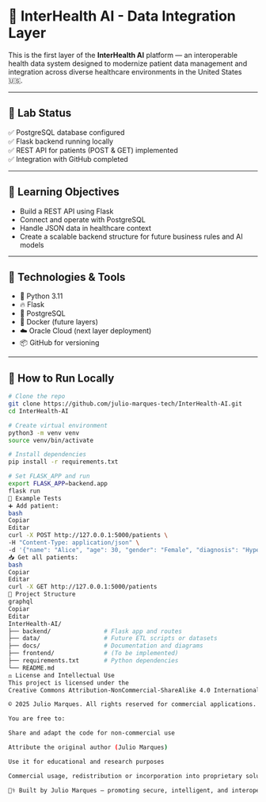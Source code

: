 # 🧠 InterHealth AI - Data Integration Layer

This is the first layer of the **InterHealth AI** platform — an interoperable health data system designed to modernize patient data management and integration across diverse healthcare environments in the United States 🇺🇸.

---

## 🚦 Lab Status

✅ PostgreSQL database configured  
✅ Flask backend running locally  
✅ REST API for patients (POST & GET) implemented  
✅ Integration with GitHub completed  

---

## 🎯 Learning Objectives

- Build a REST API using Flask
- Connect and operate with PostgreSQL
- Handle JSON data in healthcare context
- Create a scalable backend structure for future business rules and AI models

---

## 🧰 Technologies & Tools

- 🐍 Python 3.11
- 🔥 Flask
- 🐘 PostgreSQL
- 🐳 Docker (future layers)
- ☁️ Oracle Cloud (next layer deployment)
- 📦 GitHub for versioning

---

## 🚀 How to Run Locally

```bash
# Clone the repo
git clone https://github.com/julio-marques-tech/InterHealth-AI.git
cd InterHealth-AI

# Create virtual environment
python3 -m venv venv
source venv/bin/activate

# Install dependencies
pip install -r requirements.txt

# Set FLASK_APP and run
export FLASK_APP=backend.app
flask run
🧪 Example Tests
➕ Add patient:
bash
Copiar
Editar
curl -X POST http://127.0.0.1:5000/patients \
-H "Content-Type: application/json" \
-d '{"name": "Alice", "age": 30, "gender": "Female", "diagnosis": "Hypertension"}'
📥 Get all patients:
bash
Copiar
Editar
curl -X GET http://127.0.0.1:5000/patients
📁 Project Structure
graphql
Copiar
Editar
InterHealth-AI/
├── backend/               # Flask app and routes
├── data/                  # Future ETL scripts or datasets
├── docs/                  # Documentation and diagrams
├── frontend/              # (To be implemented)
├── requirements.txt       # Python dependencies
└── README.md
⚖️ License and Intellectual Use
This project is licensed under the
Creative Commons Attribution-NonCommercial-ShareAlike 4.0 International License.

© 2025 Julio Marques. All rights reserved for commercial applications.

You are free to:

Share and adapt the code for non-commercial use

Attribute the original author (Julio Marques)

Use it for educational and research purposes

Commercial usage, redistribution or incorporation into proprietary solutions is not permitted without explicit permission.

🧑‍⚕️ Built by Julio Marques — promoting secure, intelligent, and interoperable healthcare solutions for the U.S. and beyond.
